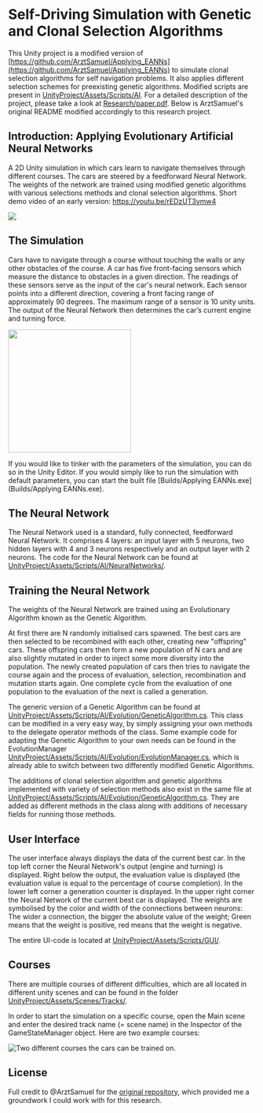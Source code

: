 # Self-Driving Simulation with Genetic and Clonal Selection Algorithms

This Unity project is a modified version of [https://github.com/ArztSamuel/Applying_EANNs](https://github.com/ArztSamuel/Applying_EANNs) to simulate clonal selection algorithms for self navigation problems. It also applies different selection schemes for preexisting genetic algorithms. Modified scripts are present in [UnityProject/Assets/Scripts/AI](UnityProject/Assets/Scripts/AI/). For a detailed description of the project, please take a look at [Research/paper.pdf](Research/paper.pdf). Below is ArztSamuel's original README modified accordingly to this research project.

## Introduction: Applying Evolutionary Artificial Neural Networks

A 2D Unity simulation in which cars learn to navigate themselves through different courses. The cars are steered by a feedforward Neural Network. The weights of the network are trained using modified genetic algorithms with various selections methods and clonal selection algorithms.
Short demo video of an early version: https://youtu.be/rEDzUT3ymw4

![](Images/Demo.gif)

## The Simulation

Cars have to navigate through a course without touching the walls or any other obstacles of the course. A car has five front-facing sensors which measure the distance to obstacles in a given direction. The readings of these sensors serve as the input of the car's neural network. Each sensor points into a different direction, covering a front facing range of approximately 90 degrees. The maximum range of a sensor is 10 unity units. The output of the Neural Network then determines the car’s current engine and turning force.

<img src="Images/Car.png" width="250">

If you would like to tinker with the parameters of the simulation, you can do so in the Unity Editor. If you would simply like to run the simulation with default parameters, you can start the built file [Builds/Applying EANNs.exe](Builds/Applying EANNs.exe).

## The Neural Network

The Neural Network used is a standard, fully connected, feedforward Neural Network. It comprises 4 layers: an input layer with 5 neurons, two hidden layers with 4 and 3 neurons respectively and an output layer with 2 neurons.
The code for the Neural Network can be found at [UnityProject/Assets/Scripts/AI/NeuralNetworks/](UnityProject/Assets/Scripts/AI/NeuralNetworks/).

## Training the Neural Network

The weights of the Neural Network are trained using an Evolutionary Algorithm known as the Genetic Algorithm.

At first there are N randomly initialised cars spawned. The best cars are then selected to be recombined with each other, creating new "offspring" cars. These offspring cars then form a new population of N cars and are also slightly mutated in order to inject some more diversity into the population. The newly created population of cars then tries to navigate the course again and the process of evaluation, selection, recombination and mutation starts again. One complete cycle from the evaluation of one population to the evaluation of the next is called a generation.

The generic version of a Genetic Algorithm can be found at [UnityProject/Assets/Scripts/AI/Evolution/GeneticAlgorithm.cs](UnityProject/Assets/Scripts/AI/Evolution/GeneticAlgorithm.cs). This class can be modified in a very easy way, by simply assigning your own methods to the delegate operator methods of the class. Some example code for adapting the Genetic Algorithm to your own needs can be found in the EvolutionManager  [UnityProject/Assets/Scripts/AI/Evolution/EvolutionManager.cs](UnityProject/Assets/Scripts/AI/Evolution/EvolutionManager.cs), which is already able to switch between two differently modified Genetic Algorithms.

The additions of clonal selection algorithm and genetic algorithms implemented with variety of selection methods also exist in the same file at [UnityProject/Assets/Scripts/AI/Evolution/GeneticAlgorithm.cs](UnityProject/Assets/Scripts/AI/Evolution/GeneticAlgorithm.cs). They are added as different methods in the class along with additions of necessary fields for running those methods.

## User Interface

The user interface always displays the data of the current best car. In the top left corner the Neural Network's output (engine and turning) is displayed. Right below the output, the evaluation value is displayed (the evaluation value is equal to the percentage of course completion). In the lower left corner a generation counter is displayed. In the upper right corner the Neural Network of the current best car is displayed. The weights are symbolised by the color and width of the connections between neurons: The wider a connection, the bigger the absolute value of the weight; Green means that the weight is positive, red means that the weight is negative.

The entire UI-code is located at [UnityProject/Assets/Scripts/GUI/](UnityProject/Assets/Scripts/GUI/).

## Courses

There are multiple courses of different difficulties, which are all located in different unity scenes and can be found in the folder [UnityProject/Assets/Scenes/Tracks/](UnityProject/Assets/Scenes/Tracks/).

In order to start the simulation on a specific course, open the Main scene and enter the desired track name (= scene name) in the Inspector of the GameStateManager object. Here are two example courses:

![Two different courses the cars can be trained on.](Images/Courses.png)

## License

Full credit to @ArztSamuel for the [original repository](https://github.com/ArztSamuel/Applying_EANNs), which provided me a groundwork I could work with for this research.
